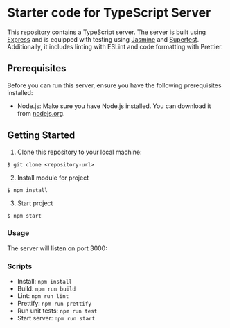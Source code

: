 # Starter code for TypeScript Server

This repository contains a TypeScript server. The server is built using [Express](https://expressjs.com/) and is equipped with testing using [Jasmine](https://jasmine.github.io/) and [Supertest](https://github.com/visionmedia/supertest). Additionally, it includes linting with ESLint and code formatting with Prettier.

## Prerequisites

Before you can run this server, ensure you have the following prerequisites installed:

- Node.js: Make sure you have Node.js installed. You can download it from [nodejs.org](https://nodejs.org/).

## Getting Started

1. Clone this repository to your local machine:
```
$ git clone <repository-url>
```
2. Install module for project
```
$ npm install
```
3. Start project
```
$ npm start
```
### Usage
The server will listen on port 3000:

### Scripts
- Install: ```npm install```
- Build: ```npm run build```
- Lint: ```npm run lint```
- Prettify: ```npm run prettify```
- Run unit tests: ```npm run test```
- Start server: ```npm run start```
